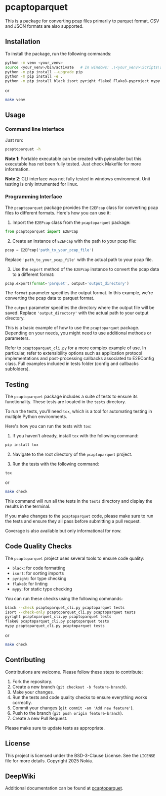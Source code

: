 # pcaptoparquet

This is a package for converting pcap files primarily to parquet format. CSV and JSON formats are also supported.

## Installation

To install the package, run the following commands:

```sh
python -m venv <your_venv>
source <your_venv>/bin/activate   # In windows: .\<your_venv>\Scripts\activate
python -m pip install --upgrade pip
python -m pip install -e .
python -m pip install black isort pyright flake8 Flake8-pyproject mypy tox coverage build twine
```

or

```sh
make venv
```

## Usage

### Command line Interface
Just run:

```sh
pcaptoparquet -h
```

**Note 1**: Portable executable can be created with pyinstaller but this executable has not been fully tested. Just check Makefile for more information.

**Note 2**: CLI interface was not fully tested in windows environment. Unit testing is only intrumented for linux.

### Programming Interface

The `pcaptoparquet` package provides the `E2EPcap` class for converting pcap files to different formats. Here's how you can use it:

1. Import the `E2EPcap` class from the `pcaptoparquet` package:

```python
from pcaptoparquet import E2EPcap
```

2. Create an instance of `E2EPcap` with the path to your pcap file:

```python
pcap = E2EPcap('path_to_your_pcap_file')
```

Replace `'path_to_your_pcap_file'` with the actual path to your pcap file.

3. Use the `export` method of the `E2EPcap` instance to convert the pcap data to a different format:

```python
pcap.export(format='parquet', output='output_directory')
```

The `format` parameter specifies the output format. In this example, we're converting the pcap data to parquet format.

The `output` parameter specifies the directory where the output file will be saved. Replace `'output_directory'` with the actual path to your output directory.

This is a basic example of how to use the `pcaptoparquet` package. Depending on your needs, you might need to use additional methods or parameters.

Refer to `pcaptoparquet_cli.py` for a more complex example of use. In particular, refer to extensibility options such as application protocol implementations and post-processing callbacks associated to E2EConfig class. Full examples included in tests folder (config and callbacks subfolders).

## Testing

The `pcaptoparquet` package includes a suite of tests to ensure its functionality. These tests are located in the `tests` directory.

To run the tests, you'll need `tox`, which is a tool for automating testing in multiple Python environments.

Here's how you can run the tests with `tox`:

1. If you haven't already, install `tox` with the following command:

```bash
pip install tox
```

2. Navigate to the root directory of the `pcaptoparquet` project.

3. Run the tests with the following command:

```bash
tox
```

or

```sh
make check
```

This command will run all the tests in the `tests` directory and display the results in the terminal.

If you make changes to the `pcaptoparquet` code, please make sure to run the tests and ensure they all pass before submitting a pull request.

Coverage is also available but only informational for now.

## Code Quality Checks

The `pcaptoparquet` project uses several tools to ensure code quality:

- `black`: for code formatting
- `isort`: for sorting imports
- `pyright`: for type checking
- `flake8`: for linting
- `mypy`: for static type checking

You can run these checks using the following commands:

```sh
black --check pcaptoparquet_cli.py pcaptoparquet tests
isort --check-only pcaptoparquet_cli.py pcaptoparquet tests
pyright pcaptoparquet_cli.py pcaptoparquet tests
flake8 pcaptoparquet_cli.py pcaptoparquet tests
mypy pcaptoparquet_cli.py pcaptoparquet tests
```

or

```sh
make check
```

## Contributing

Contributions are welcome. Please follow these steps to contribute:

1. Fork the repository.
2. Create a new branch (`git checkout -b feature-branch`).
3. Make your changes.
4. Run the tests and code quality checks to ensure everything works correctly.
5. Commit your changes (`git commit -am 'Add new feature'`).
6. Push to the branch (`git push origin feature-branch`).
7. Create a new Pull Request.

Please make sure to update tests as appropriate.

## License
This project is licensed under the BSD-3-Clause License. See the `LICENSE` file for more details. Copyright 2025 Nokia.


## DeepWiki
Additional documentation can be found at [pcaptoparquet](https://deepwiki.com/nokia/pcaptoparquet).